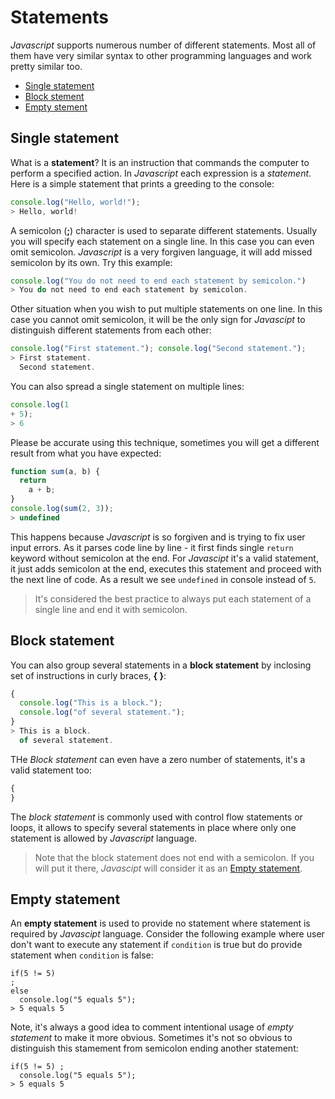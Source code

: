 # Statements

*Javascript* supports numerous number of different statements. Most all of them have very similar syntax to other programming languages and work pretty similar too.

* [Single statement](#single-statement)
* [Block stement](#block-statement)
* [Empty stement](#empty-statement)

## Single statement <a name="single-statement"></a>
What is a **statement**? It is an instruction that commands the computer to perform a specified action. In *Javascript* each expression is a *statement*. Here is a simple statement that prints a greeding to the console:
```javascript
console.log("Hello, world!");
> Hello, world!
```
A semicolon (**;**) character is used to separate different statements. Usually you will specify each statement on a single line. In this case you can even omit semicolon. *Javascript* is a very forgiven language, it will add missed semicolon by its own. 
Try this example:
```javascript
console.log("You do not need to end each statement by semicolon.")
> You do not need to end each statement by semicolon.
```

Other situation when you wish to put multiple statements on one line. In this case you cannot omit semicolon, it will be the only sign for *Javascipt* to distinguish different statements from each other:
```javascript
console.log("First statement."); console.log("Second statement.");
> First statement.
  Second statement.
```
You can also spread a single statement on multiple lines:
```javascript
console.log(1
+ 5);
> 6
```
Please be accurate using this technique, sometimes you will get a different result from what you have expected:
```javascript
function sum(a, b) {
  return 
    a + b;
}
console.log(sum(2, 3));  
> undefined
```
This happens because *Javascript* is so forgiven and is trying to fix user input errors. As it parses code line by line - it first finds single `return` keyword without semicolon at the end. For *Javascipt* it's a valid statement, it just adds semicolon at the end, executes this statement and proceed with the next line of code. As a result we see `undefined` in console instead of `5`.

> It's considered the best practice to always put each statement of a single line and end it with semicolon.

## Block statement <a name="block-statement"></a>
You can also group several statements in a **block statement** by inclosing set of instructions in curly braces, **{ }**:
```javascript
{
  console.log("This is a block."); 
  console.log("of several statement.");
}
> This is a block.
  of several statement.
```
THe *Block statement* can even have a zero number of statements, it's a valid statement too:
```javascript
{
}
```

The *block statement* is commonly used with control flow statements or loops, it allows to specify several statements in place where only one statement is allowed by *Javascript* language.

> Note that the block statement does not end with a semicolon. If you will put it there, *Javascipt* will consider it as an [Empty statement](#empty-statement).

## Empty statement <a name="empty-statement"></a>
An **empty statement** is used to provide no statement where statement is required by *Javascipt* language. Consider the following example where user don't want to execute any statement if `condition` is true but do provide statement when `condition` is false:
```javascipt
if(5 != 5) 
;
else 
  console.log("5 equals 5");
> 5 equals 5
```
Note, it's always a good idea to comment intentional usage of *empty statement* to make it more obvious. Sometimes it's not so obvious to distinguish this stamement from semicolon ending another statement:
```javascipt
if(5 != 5) ;
  console.log("5 equals 5");
> 5 equals 5
```
